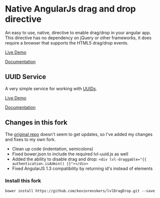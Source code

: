 # Native AngularJs drag and drop directive
An easy to use, native, directive to enable drag/drop in your angular app.  This directive has no dependency on
jQuery or other frameworks, it does require a browser that supports the HTML5 drag/drop events.

[Live Demo](http://logicbomb.github.io/ng-directives/drag-drop.html)

[Documentation](http://jasonturim.wordpress.com/2013/09/01/angularjs-drag-and-drop/)

## UUID Service
A very simple service for working with [UUIDs](http://en.wikipedia.org/wiki/Universally_unique_identifier).

[Live Demo](http://logicbomb.github.io/ng-directives/uuid.html)

[Documentation](http://jasonturim.wordpress.com/2013/09/01/angularjs-drag-and-drop/)

## Changes in this fork
The [original repo](https://github.com/logicbomb/lvlDragDrop) doesn't seem to get updates, so I've added my changes
and fixes to my own fork.

* Clean up code (indentation, semicolons)
* Fixed bower.json to include the required lvl-uuid.js as well
* Added the ability to disable drag and drop: `<div lvl-draggable="{{ authentication.isAdmin() }}"></div>`
* Fixed AngularJS 1.3 compatibility by returning id's instead of elements

### Install this fork
`bower install https://github.com/kevinrenskers/lvlDragDrop.git --save`
